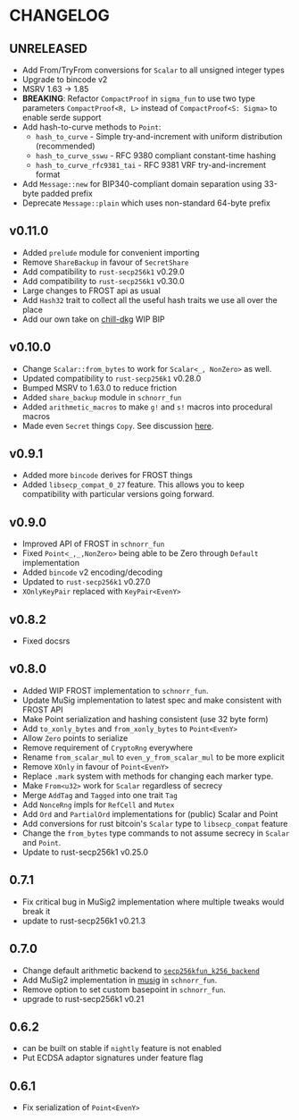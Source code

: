 # CHANGELOG

## UNRELEASED

- Add From/TryFrom conversions for `Scalar` to all unsigned integer types
- Upgrade to bincode v2
- MSRV 1.63 -> 1.85
- **BREAKING**: Refactor `CompactProof` in `sigma_fun` to use two type parameters `CompactProof<R, L>` instead of `CompactProof<S: Sigma>` to enable serde support
- Add hash-to-curve methods to `Point`:
  - `hash_to_curve` - Simple try-and-increment with uniform distribution (recommended)
  - `hash_to_curve_sswu` - RFC 9380 compliant constant-time hashing
  - `hash_to_curve_rfc9381_tai` - RFC 9381 VRF try-and-increment format
- Add `Message::new` for BIP340-compliant domain separation using 33-byte padded prefix
- Deprecate `Message::plain` which uses non-standard 64-byte prefix

## v0.11.0

- Added `prelude` module for convenient importing
- Remove `ShareBackup` in favour of `SecretShare`
- Add compatibility to `rust-secp256k1` v0.29.0
- Add compatibility to `rust-secp256k1` v0.30.0
- Large changes to FROST api as usual
- Add `Hash32` trait to collect all the useful hash traits we use all over the place
- Add our own take on [chill-dkg](ttps://github.com/BlockstreamResearch/bip-frost-dkg/tree/master) WIP BIP

## v0.10.0

- Change `Scalar::from_bytes` to work for `Scalar<_, NonZero>` as well.
- Updated compatibility to `rust-secp256k1` v0.28.0
- Bumped MSRV to 1.63.0 to reduce friction
- Added `share_backup` module in `schnorr_fun`
- Added `arithmetic_macros` to make `g!` and `s!` macros into procedural macros
- Made even `Secret` things `Copy`. See discussion [here](https://github.com/LLFourn/secp256kfun/issues/6#issuecomment-1363752651).

## v0.9.1

- Added more `bincode` derives for FROST things
- Added `libsecp_compat_0_27` feature. This allows you to keep compatibility with particular versions going forward.

## v0.9.0

- Improved API of FROST in `schnorr_fun`
- Fixed `Point<_,_,NonZero>` being able to be Zero through `Default` implementation
- Added `bincode` v2 encoding/decoding
- Updated to `rust-secp256k1` v0.27.0
- `XOnlyKeyPair` replaced with `KeyPair<EvenY>`

## v0.8.2

- Fixed docsrs

## v0.8.0

- Added WIP FROST implementation to `schnorr_fun`.
- Update MuSig implementation to latest spec and make consistent with FROST API
- Make Point<EvenY> serialization and hashing consistent (use 32 byte form)
- Add `to_xonly_bytes` and `from_xonly_bytes` to `Point<EvenY>`
- Allow `Zero` points to serialize
- Remove requirement of `CryptoRng` everywhere
- Rename `from_scalar_mul` to `even_y_from_scalar_mul` to be more explicit
- Remove `XOnly` in favour of `Point<EvenY>`
- Replace `.mark` system with methods for changing each marker type.
- Make `From<u32>` work for `Scalar` regardless of secrecy
- Merge `AddTag` and `Tagged` into one trait `Tag`
- Add `NonceRng` impls for `RefCell` and `Mutex`
- Add `Ord` and `PartialOrd` implementations for (public) Scalar and Point
- Add conversions for rust bitcoin's `Scalar` type to `libsecp_compat` feature
- Change the `from_bytes` type commands to not assume secrecy in `Scalar` and `Point`.
- Update to rust-secp256k1 v0.25.0

## 0.7.1

- Fix critical bug in MuSig2 implementation where multiple tweaks would break it
- update to rust-secp256k1 v0.21.3

## 0.7.0

- Change default arithmetic backend to [`secp256kfun_k256_backend`](https://docs.rs/secp256kfun_k256_backend/2.0.0/secp256kfun_k256_backend/)
- Add MuSig2 implementation in [musig](./schnorr_fun/src/musig.rs) in `schnorr_fun`.
- Remove option to set custom basepoint in `schnorr_fun`.
- upgrade to rust-secp256k1 v0.21

## 0.6.2

- can be built on stable if `nightly` feature is not enabled
- Put ECDSA adaptor signatures under feature flag

## 0.6.1

- Fix serialization of `Point<EvenY>`
